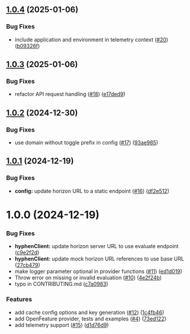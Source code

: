## [1.0.4](https://github.com/Hyphen/openfeature-provider-javascript-server/compare/v1.0.3...v1.0.4) (2025-01-06)


### Bug Fixes

* include application and environment in telemetry context ([#20](https://github.com/Hyphen/openfeature-provider-javascript-server/issues/20)) ([b09326f](https://github.com/Hyphen/openfeature-provider-javascript-server/commit/b09326fcf8a8a229391889be36a018b4c4decab9))

## [1.0.3](https://github.com/Hyphen/openfeature-provider-javascript-server/compare/v1.0.2...v1.0.3) (2025-01-06)


### Bug Fixes

* refactor API request handling ([#18](https://github.com/Hyphen/openfeature-provider-javascript-server/issues/18)) ([e17ded9](https://github.com/Hyphen/openfeature-provider-javascript-server/commit/e17ded95f5903101459808c63c6197e6f48a2fb0))

## [1.0.2](https://github.com/Hyphen/openfeature-provider-javascript-server/compare/v1.0.1...v1.0.2) (2024-12-30)


### Bug Fixes

* use domain without toggle prefix in config ([#17](https://github.com/Hyphen/openfeature-provider-javascript-server/issues/17)) ([93ae985](https://github.com/Hyphen/openfeature-provider-javascript-server/commit/93ae985ff2a63325060688d6bb5806d7ddba9746))

## [1.0.1](https://github.com/Hyphen/openfeature-provider-javascript-server/compare/v1.0.0...v1.0.1) (2024-12-19)


### Bug Fixes

* **config:** update horizon URL to a static endpoint ([#16](https://github.com/Hyphen/openfeature-provider-javascript-server/issues/16)) ([df2e512](https://github.com/Hyphen/openfeature-provider-javascript-server/commit/df2e5122acd7a90ce2e224c00ccebebb04c6f905))

# 1.0.0 (2024-12-19)


### Bug Fixes

* **hyphenClient:** update horizon server URL to use evaluate endpoint ([c9e2f2d](https://github.com/Hyphen/openfeature-provider-javascript-server/commit/c9e2f2de8a96587e3861d5d28dcfcfaf0cfa74ea))
* **hyphenClient:** update mock horizon URL references to use base URL ([27cb479](https://github.com/Hyphen/openfeature-provider-javascript-server/commit/27cb479eea6c93bad3bbe8a9da7ad855745d6d66))
* make logger parameter optional in provider functions ([#11](https://github.com/Hyphen/openfeature-provider-javascript-server/issues/11)) ([ed1d019](https://github.com/Hyphen/openfeature-provider-javascript-server/commit/ed1d019ba460cd4d3efb22d0dfc027ccc20b2b58))
* Throw error on missing or invalid evaluation ([#10](https://github.com/Hyphen/openfeature-provider-javascript-server/issues/10)) ([4e2f24b](https://github.com/Hyphen/openfeature-provider-javascript-server/commit/4e2f24b3ea0a020c355d4b60d8d35cd906c84c74))
* typo in CONTRIBUTING.md ([c7a0983](https://github.com/Hyphen/openfeature-provider-javascript-server/commit/c7a0983e956b3159c03499366bea4401f510d1b8))


### Features

* add cache config options and key generation ([#12](https://github.com/Hyphen/openfeature-provider-javascript-server/issues/12)) ([1c4fb46](https://github.com/Hyphen/openfeature-provider-javascript-server/commit/1c4fb4682ee1227adb33ed1de1dd6a9c832ddf2f))
* add OpenFeature provider, tests and examples ([#4](https://github.com/Hyphen/openfeature-provider-javascript-server/issues/4)) ([73ed122](https://github.com/Hyphen/openfeature-provider-javascript-server/commit/73ed122ead32c03d9d86ba4cbd8ca4f6f940eb51))
* add telemetry support ([#15](https://github.com/Hyphen/openfeature-provider-javascript-server/issues/15)) ([d1d76d9](https://github.com/Hyphen/openfeature-provider-javascript-server/commit/d1d76d9c1bf33b87f244cd5926ae754305683b5e))
